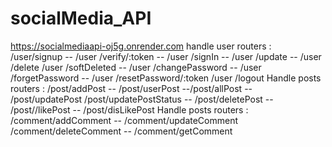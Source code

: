 
# socialMedia_API
https://socialmediaapi-oj5g.onrender.com
handle user routers :
/user/signup  -- /user /verify/:token  -- /user /signIn  -- /user /update  -- /user /delete
/user /softDeleted --  /user /changePassword -- /user /forgetPassword -- /user /resetPassword/:token
/user /logout
Handle posts routers :
/post/addPost  -- /post/userPost --/post/allPost -- /post/updatePost
/post/updatePostStatus -- /post/deletePost -- /post//likePost  -- /post/disLikePost
Handle posts routers :
/comment/addComment   --  /comment/updateComment
/comment/deleteComment  -- /comment/getComment
